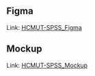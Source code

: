 ## Figma
Link: [HCMUT-SPSS_Figma](https://www.figma.com/file/pyeCR2u8yU65Ae2URmJUdZ/%5B231%5D-SE-Assignment?type=design&node-id=0%3A1&mode=design&t=iWJWIuEJT1b9jutg-1)

## Mockup
Link: [HCMUT-SPSS_Mockup](https://www.figma.com/proto/7HsanWKnPBCQ4NqArESuXu/BTL-CNPM?node-id=232-587&node-type=canvas&t=xRHyBSHdAVcokwI3-0&scaling=contain&content-scaling=fixed&page-id=0%3A1)